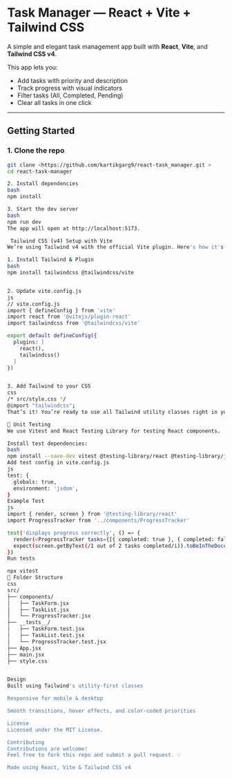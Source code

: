 # Task Manager — React + Vite + Tailwind CSS

A simple and elegant task management app built with **React**, **Vite**, and **Tailwind CSS v4**.

This app lets you:
-  Add tasks with priority and description
-  Track progress with visual indicators
-  Filter tasks (All, Completed, Pending)
-  Clear all tasks in one click

---

##  Getting Started

### 1. Clone the repo

```bash
git clone <https://github.com/kartikgarg9/react-task_manager.git >
cd react-task-manager

2. Install dependencies
bash
npm install

3. Start the dev server
bash
npm run dev
The app will open at http://localhost:5173.

 Tailwind CSS (v4) Setup with Vite
We’re using Tailwind v4 with the official Vite plugin. Here's how it's set up:

1. Install Tailwind & Plugin
bash
npm install tailwindcss @tailwindcss/vite


2. Update vite.config.js
js
// vite.config.js
import { defineConfig } from 'vite'
import react from '@vitejs/plugin-react'
import tailwindcss from '@tailwindcss/vite'

export default defineConfig({
  plugins: [
    react(),
    tailwindcss()
  ]
})


3. Add Tailwind to your CSS
css
/* src/style.css */
@import "tailwindcss";
That’s it! You’re ready to use all Tailwind utility classes right in your components.

🧪 Unit Testing
We use Vitest and React Testing Library for testing React components.

Install test dependencies:
bash
npm install --save-dev vitest @testing-library/react @testing-library/jest-dom jsdom
Add test config in vite.config.js
js
test: {
  globals: true,
  environment: 'jsdom',
}
Example Test
js
import { render, screen } from '@testing-library/react'
import ProgressTracker from '../components/ProgressTracker'

test('displays progress correctly', () => {
  render(<ProgressTracker tasks={[{ completed: true }, { completed: false }]} />)
  expect(screen.getByText(/1 out of 2 tasks completed/i)).toBeInTheDocument()
})
Run tests

npx vitest
📁 Folder Structure
css
src/
├── components/
│   ├── TaskForm.jsx
│   ├── TaskList.jsx
│   └── ProgressTracker.jsx
├── __tests__/
│   ├── TaskForm.test.jsx
│   ├── TaskList.test.jsx
│   └── ProgressTracker.test.jsx
├── App.jsx
├── main.jsx
├── style.css


Design
Built using Tailwind's utility-first classes

Responsive for mobile & desktop

Smooth transitions, hover effects, and color-coded priorities

License
Licensed under the MIT License.

Contributing
Contributions are welcome!
Feel free to fork this repo and submit a pull request. 💡

Made using React, Vite & Tailwind CSS v4
